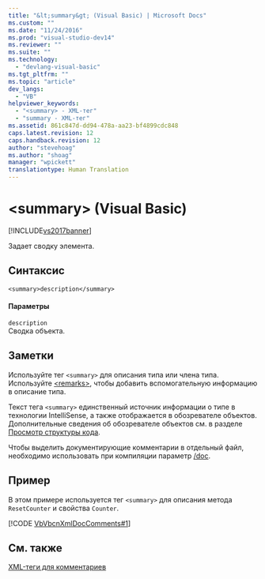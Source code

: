 ```yaml
---
title: "&lt;summary&gt; (Visual Basic) | Microsoft Docs"
ms.custom: ""
ms.date: "11/24/2016"
ms.prod: "visual-studio-dev14"
ms.reviewer: ""
ms.suite: ""
ms.technology: 
  - "devlang-visual-basic"
ms.tgt_pltfrm: ""
ms.topic: "article"
dev_langs: 
  - "VB"
helpviewer_keywords: 
  - "<summary> - XML-тег"
  - "summary - XML-тег"
ms.assetid: 861c847d-dd94-478a-aa23-bf4899cdc848
caps.latest.revision: 12
caps.handback.revision: 12
author: "stevehoag"
ms.author: "shoag"
manager: "wpickett"
translationtype: Human Translation
---
```

# &lt;summary&gt; (Visual Basic)
[!INCLUDE[vs2017banner](../../../csharp/includes/vs2017banner.md)]

Задает сводку элемента.  
  
## Синтаксис  
  
```  
<summary>description</summary>  
```  
  
#### Параметры  
 `description`  
 Сводка объекта.  
  
## Заметки  
 Используйте тег `<summary>` для описания типа или члена типа.  Используйте [\<remarks\>](../../../visual-basic/language-reference/xmldoc/remarks.md), чтобы добавить вспомогательную информацию в описание типа.  
  
 Текст тега `<summary>` единственный источник информации о типе в технологии IntelliSense, а также отображается в обозревателе объектов.  Дополнительные сведения об обозревателе объектов см. в разделе [Просмотр структуры кода](/visual-studio/ide/viewing-the-structure-of-code).  
  
 Чтобы выделить документирующие комментарии в отдельный файл, необходимо использовать при компиляции параметр [\/doc](../../../visual-basic/reference/command-line-compiler/doc.md).  
  
## Пример  
 В этом примере используется тег `<summary>` для описания метода `ResetCounter` и свойства `Counter`.  
  
 [!CODE [VbVbcnXmlDocComments#1](../CodeSnippet/VS_Snippets_VBCSharp/VbVbcnXmlDocComments#1)]  
  
## См. также  
 [XML\-теги для комментариев](../../../visual-basic/language-reference/xmldoc/recommended-xml-tags-for-documentation-comments.md)